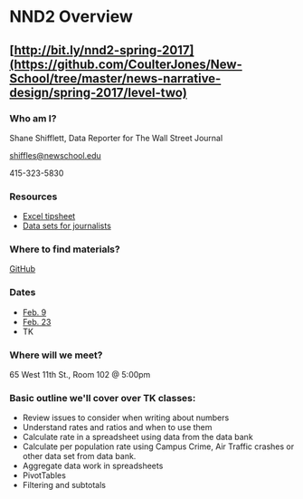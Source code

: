 # NND2 Overview

## [http://bit.ly/nnd2-spring-2017](https://github.com/CoulterJones/New-School/tree/master/news-narrative-design/spring-2017/level-two)

### Who am I?

Shane Shifflett, Data Reporter for The Wall Street Journal

shiffles@newschool.edu

415-323-5830

### Resources

* [Excel tipsheet](https://drive.google.com/file/d/0B0F8GZ4RI4ZDUHpzYzUtR3dIUjA/view?usp=sharing)
* [Data sets for journalists](http://cjlab.stanford.edu/2015/09/30/lab-launch-and-data-sets/)

### Where to find materials?

[GitHub](https://github.com/CoulterJones/New-School/tree/master/news-narrative-design/spring-2017/level-two)

### Dates

* [Feb. 9]()
* [Feb. 23]()
* TK

### Where will we meet?

65 West 11th St., Room 102 @ 5:00pm

### Basic outline we'll cover over TK classes:

* Review issues to consider when writing about numbers
* Understand rates and ratios and when to use them
* Calculate rate in a spreadsheet using data from the data bank
* Calculate per population rate using Campus Crime, Air Traffic crashes or other data set from data bank.
* Aggregate data work in spreadsheets
* PivotTables
* Filtering and subtotals



